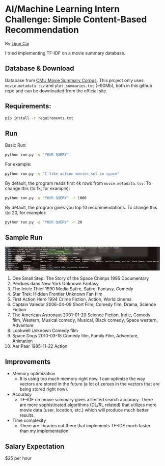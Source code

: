 # AI/Machine Learning Intern Challenge: Simple Content-Based Recommendation

By [Lijun Cai](https://lijunc04.github.io)

I tried implementing TF-IDF on a movie summary database.

## Database & Download 

Database from [CMU Movie Summary Corpus](https://www.cs.cmu.edu/~ark/personas/). This project only uses `movie.metadata.tsv` and `plot_summaries.txt` (~90Mb), both in this github repo and can be downloaded from the official site. 

## Requirements:

```sh
pip install -r requirements.txt
```

## Run

Basic Run:

```sh
python run.py -q "YOUR QUERY"
```

For example:

```sh
python run.py -q "I like action movies set in space"
```

By default, the program reads first 4k rows from `movie.metadata.tsv`. To change this (to 1k, for example):

```sh
python run.py -q "YOUR QUERY" -r 1000
```

By default, the program gives you top 10 recommendations. To change this (to 20, for example):

```sh
python run.py -q "YOUR QUERY" -n 20
```

## Sample Run

![sample_run](./sample_output.png)

   1. One Small Step: The Story of the Space Chimps 	 1995 	 Documentary
   2. Perdues dans New York 	 Unknown 	 Fantasy
   3. The Icicle Thief 	 1990 	 Media Satire, Satire, Fantasy, Comedy
   4. Star Trek: Hidden Frontier 	 Unknown 	 Fan film
   5. First Action Hero 	 1994 	 Crime Fiction, Action, World cinema
   6. Captain Valedor 	 2006-04-09 	 Short Film, Comedy film, Drama, Science Fiction
   7. The American Astronaut 	 2001-01-20 	 Science Fiction, Indie, Comedy film, Western, Musical comedy, Musical, Black comedy, Space western, Adventure
   8. Lookwell 	 Unknown 	 Comedy film
   9. Space Dogs 	 2010-03-18 	 Comedy film, Family Film, Adventure, Animation
   10. Aar Paar 	 1985-11-22 	 Action

## Improvements

- Memory optimization 
  - It is using too much memory right now. I can optimize the way vectors are stored in the future (a lot of zeroes in the vectors that are being stored right now).
- Accuracy
  - TF-IDF on movie summary gives a limited search accuracy. There are more sophisticated algorithms (DL/RL related) that utilizes more movie data (user, location, etc.) which will produce much better results. 
- Time complexity
  - There are libraries out there that implements TF-IDF much faster than my implementation. 

## Salary Expectation

$25 per hour

